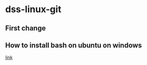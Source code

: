 # dss-linux-git


## First change

## How to install bash on ubuntu on windows

[link](http://blog.neonkid.xyz/90)
